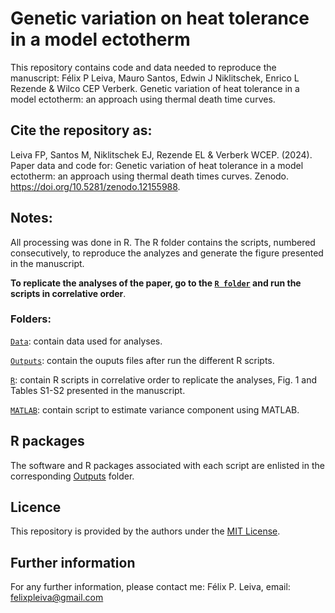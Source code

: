 # Genetic variation on heat tolerance in a model ectotherm
 
This repository contains code and data needed to reproduce the manuscript: Félix P Leiva, Mauro Santos, Edwin J Niklitschek, Enrico L Rezende & Wilco CEP Verberk. Genetic variation of heat tolerance in a model ectotherm: an approach using thermal death time curves. 

## Cite the repository as: 

Leiva FP, Santos M, Niklitschek EJ, Rezende EL & Verberk WCEP. (2024). Paper data and code for: Genetic variation of heat tolerance in a model ectotherm: an approach using thermal death times curves. Zenodo. https://doi.org/10.5281/zenodo.12155988.

## Notes:
All processing was done in R. The R folder contains the scripts, numbered consecutively, to reproduce the analyzes and generate the figure presented in the manuscript.

**To replicate the analyses of the paper, go to the [`R folder`](https://github.com/felixpleiva/Genetic_variation_TDT/tree/main/R) and run the scripts in correlative order**.

### Folders:
[`Data`](https://github.com/felixpleiva/Genetic_variation_TDT/tree/main/Data): contain data used for analyses.

[`Outputs`](https://github.com/felixpleiva/Genetic_variation_TDT/tree/main/Outputs): contain the ouputs files after run the different R scripts.

[`R`](https://github.com/felixpleiva/Genetic_variation_TDT/tree/main/R): contain R scripts in correlative order to replicate the analyses, Fig. 1 and Tables S1-S2 presented in the manuscript.

[`MATLAB`](https://github.com/felixpleiva/Genetic_variation_TDT/tree/main/MATLAB): contain script to estimate variance component using MATLAB.

## R packages
The software and R packages associated with each script are enlisted in the corresponding [Outputs](https://github.com/felixpleiva/Genetic_variation_TDT/tree/main/Outputs) folder.

## Licence
This repository is provided by the authors under the [MIT License](https://opensource.org/licenses/MIT).

## Further information
For any further information, please contact me: Félix P. Leiva, email: felixpleiva@gmail.com
